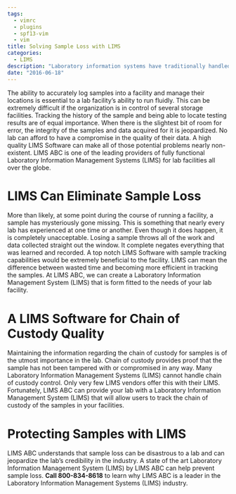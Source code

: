 ```yaml
---
tags:
  - vimrc
  - plugins
  - spf13-vim
  - vim
title: Solving Sample Loss with LIMS
categories:
  - LIMS
description: "Laboratory information systems have traditionally handled only the management and "
date: "2016-06-18"
---
```


The ability to accurately log samples into a facility and manage their locations is essential to a lab facility’s ability to run fluidly. This can be extremely difficult if the organization is in control of several storage facilities. Tracking the history of the sample and being able to locate testing results are of equal importance. When there is the slightest bit of room for error, the integrity of the samples and data acquired for it is jeopardized. No lab can afford to have a compromise in the quality of their data. A high quality LIMS Software can make all of those potential problems nearly non-existent. LIMS ABC is one of the leading providers of fully functional Laboratory Information Management Systems (LIMS) for lab facilities all over the globe.

 

# LIMS Can Eliminate Sample Loss

More than likely, at some point during the course of running a facility, a sample has mysteriously gone missing. This is something that nearly every lab has experienced at one time or another. Even though it does happen, it is completely unacceptable. Losing a sample throws all of the work and data collected straight out the window. It complete negates everything that was learned and recorded. A top notch LIMS Software with sample tracking capabilities would be extremely beneficial to the facility. LIMS can mean the difference between wasted time and becoming more efficient in tracking the samples. At LIMS ABC, we can create a Laboratory Information Management System (LIMS) that is form fitted to the needs of your lab facility.

# A LIMS Software for Chain of Custody Quality

Maintaining the information regarding the chain of custody for samples is of the utmost importance in the lab. Chain of custody provides proof that the sample has not been tampered with or compromised in any way. Many Laboratory Information Management Systems (LIMS) cannot handle chain of custody control. Only very few LIMS vendors offer this with their LIMS. Fortunately, LIMS ABC can provide your lab with a Laboratory Information Management System (LIMS) that will allow users to track the chain of custody of the samples in your facilities.

# Protecting Samples with LIMS

LIMS ABC understands that sample loss can be disastrous to a lab and can jeopardize the lab’s credibility in the industry. A state of the art Laboratory Information Management System (LIMS) by LIMS ABC can help prevent sample loss. **Call 800-834-8618** to learn why LIMS ABC is a leader in the Laboratory Information Management Systems (LIMS) industry.